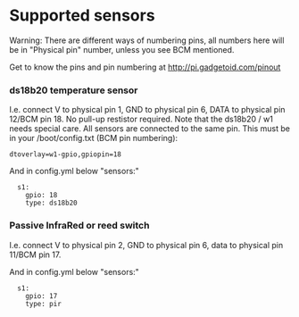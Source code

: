 # Supported sensors

Warning: There are different ways of numbering pins, all numbers here will be in "Physical pin" number, unless you see BCM mentioned.

Get to know the pins and pin numbering at http://pi.gadgetoid.com/pinout

### ds18b20 temperature sensor

I.e. connect V to physical pin 1, GND to physical pin 6, DATA to physical pin 12/BCM pin 18. No pull-up restistor required. Note that the ds18b20 / w1 needs special care. All sensors are connected to the same pin. This must be in your /boot/config.txt (BCM pin numbering):

```
dtoverlay=w1-gpio,gpiopin=18
```

And in config.yml below "sensors:"

```
  s1:
    gpio: 18
    type: ds18b20
```


### Passive InfraRed or reed switch

I.e. connect V to physical pin 2, GND to physical pin 6, data to physical pin 11/BCM pin 17.

And in config.yml below "sensors:"

```
  s1:
    gpio: 17
    type: pir
```

